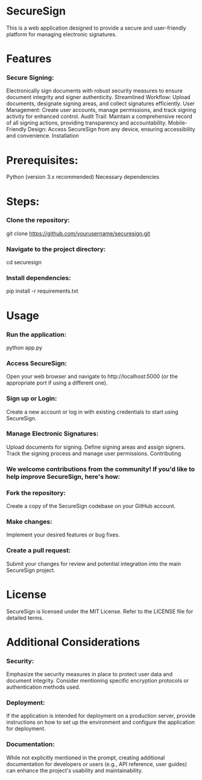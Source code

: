 <h1>SecureSign</h1>

This is a web application designed to provide a secure and user-friendly platform for managing electronic signatures.

<h1>Features</h1>

<h3>Secure Signing:</h3> Electronically sign documents with robust security measures to ensure document integrity and signer authenticity.
Streamlined Workflow: Upload documents, designate signing areas, and collect signatures efficiently.
User Management: Create user accounts, manage permissions, and track signing activity for enhanced control.
Audit Trail: Maintain a comprehensive record of all signing actions, providing transparency and accountability.
Mobile-Friendly Design: Access SecureSign from any device, ensuring accessibility and convenience.
Installation

<h1>Prerequisites:</h1>

Python (version 3.x recommended)
Necessary dependencies 
<h1>Steps:</h1>

<h3>Clone the repository:</h3>


git clone https://github.com/yourusername/securesign.git

<h3>Navigate to the project directory:</h3>


cd securesign

<h3>Install dependencies:</h3>


pip install -r requirements.txt

<h1>Usage</h1>

<h3>Run the application:</h3>


python app.py

<h3>Access SecureSign:</h3>

Open your web browser and navigate to http://localhost:5000 (or the appropriate port if using a different one).

<h3>Sign up or Login:</h3>

Create a new account or log in with existing credentials to start using SecureSign.

<h3>Manage Electronic Signatures:</h3>

Upload documents for signing.
Define signing areas and assign signers.
Track the signing process and manage user permissions.
Contributing

<h3>We welcome contributions from the community! If you'd like to help improve SecureSign, here's how:</h3>

<h3>Fork the repository:</h3> Create a copy of the SecureSign codebase on your GitHub account.
<h3>Make changes:</h3> Implement your desired features or bug fixes.
<h3>Create a pull request:</h3> Submit your changes for review and potential integration into the main SecureSign project.
<h1>License</h1>

SecureSign is licensed under the MIT License. Refer to the LICENSE file for detailed terms.

<h1>Additional Considerations</h1>

<h3>Security:</h3> Emphasize the security measures in place to protect user data and document integrity. Consider mentioning specific encryption protocols or authentication methods used.
<h3>Deployment:</h3> If the application is intended for deployment on a production server, provide instructions on how to set up the environment and configure the application for deployment.
<h3>Documentation:</h3> While not explicitly mentioned in the prompt, creating additional documentation for developers or users (e.g., API reference, user guides) can enhance the project's usability and maintainability.
